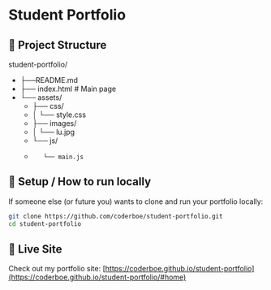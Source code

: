 # Student Portfolio

## 📁 Project Structure

 student-portfolio/
-    ├──README.md
-    ├── index.html  # Main page
-    └── assets/
     -    ├── css/
     -    │   └── style.css  
     -    ├── images/
     -    │   └── lu.jpg     
     -    └── js/
     -        └── main.js     

## 🔧 Setup / How to run locally  
If someone else (or future you) wants to clone and run your portfolio locally:

```bash
git clone https://github.com/coderboe/student-portfolio.git
cd student-portfolio
```

## 📌 Live Site  
Check out my portfolio site: [https://coderboe.github.io/student-portfolio](https://coderboe.github.io/student-portfolio/#home)
